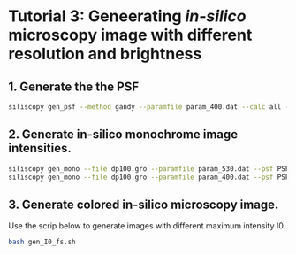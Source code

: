 # Tutorial 3: Geneerating *in-silico* microscopy image with different resolution and brightness

## 1. Generate the the PSF
```bash
siliscopy gen_psf --method gandy --paramfile param_400.dat --calc all --output PSF_gandy --multiprocess
```

## 2. Generate in-silico monochrome image intensities.
```bash
siliscopy gen_mono --file dp100.gro --paramfile param_530.dat --psf PSF_gandy --output img100 --method slice
siliscopy gen_mono --file dp100.gro --paramfile param_400.dat --psf PSF_gandy --output img100 --method slice
```
## 3. Generate colored in-silico microscopy image.

Use the scrip below to generate images with different maximum intensity I0. 
```bash
bash gen_I0_fs.sh
```


